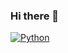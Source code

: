 ### Hi there 👋

<!--
**yeschan119/yeschan119** is a ✨ _special_ ✨ repository because its `README.md` (this file) appears on your GitHub profile.

Here are some ideas to get you started:

- 🔭 I’m currently working on ...
- 🌱 I’m currently learning ...
- 👯 I’m looking to collaborate on ...
- 🤔 I’m looking for help with ...
- 💬 Ask me about ...
- 📫 How to reach me: ...
- 😄 Pronouns: ...
- ⚡ Fun fact: ...
-->
<!--![header](https://capsule-render.vercel.app/api?type=transparent&color=auto&height=300&section=header&text=capsule%20render&fontSize=90)-->
[![Python](https://img.shields.io/badge/Python-#3776AB?style=flat-square&logo=Python&logoColor=#3776AB)](github.com/Joowon0220/TODO-List)
